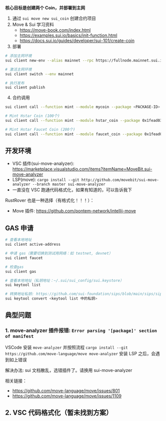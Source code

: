 **核心目标是创建两个 Coin，并部署到主网**

1. 通过 `sui move new sui_coin` 创建合约项目
2. Move & Sui 学习资料
   * https://move-book.com/index.html
   * https://examples.sui.io/basics/init-function.html
   * https://docs.sui.io/guides/developer/sui-101/create-coin
3. 部署
```bash
# 添加主网环境
sui client new-env --alias mainnet --rpc https://fullnode.mainnet.sui.io:443

# 激活主网环境
sui client switch --env mainnet

# 执行发布
sui client publish
```
4. 合约调用
```bash
sui client call --function mint --module mycoin --package <PACKAGE-ID> --args <TREASURY-CAP-ID> <COIN-AMOUNT> <RECIPIENT-ADDRESS> --gas-budget <GAS-AMOUNT>

# Mint Hstar Coin (100个)
sui client call --function mint --module hstar_coin --package 0x1fead036b0e07882f7c127996c481a703de68071bd6a09a7ce49b8298e8d38ad --args 0x0121dfa128e2f330a59349b62131d92d3e4bf361050743874a350e6bd2b8007e 100000000 0xfb5a2e9c0cef2d6aa6e01ac671ddb4761ea97852abccb39591a204f5438c66c6

# Mint Hstar Faucet Coin (200个)
sui client call --function mint --module faucet_coin --package 0x1fead036b0e07882f7c127996c481a703de68071bd6a09a7ce49b8298e8d38ad --args 0x94630b425addf51541d382d3982f2935f464d0cc88f01430bf94c08dd17607cb 200000000 0xfb5a2e9c0cef2d6aa6e01ac671ddb4761ea97852abccb39591a204f5438c66c6
```


## 开发环境
* VSC 插件(sui-move-analyzer): https://marketplace.visualstudio.com/items?itemName=MoveBit.sui-move-analyzer
* LSP(move): `cargo install --git http://github.com/movebit/sui-move-analyzer --branch master sui-move-analyzer`
* 一直没在 VSC 跑通代码格式化，如果有知道的，可以告诉我下
 
RustRover 也是一种选择（有格式化！！！）：
* Move 插件: https://github.com/pontem-network/intellij-move

## GAS 申请
```bash
# 查看本地地址
sui client active-address

# 申请 gas（需要切换到测试用网络：如 testnet, devnet）
sui client faucet

# 检查gas
sui client gas

# 查看本地地址（私钥地址：~/.sui/sui_config/sui.keystore）
sui keytool list

# 转换地址私钥: https://github.com/sui-foundation/sips/blob/main/sips/sip-15.md
sui keytool convert <keytool list 中的私钥>
```

## 典型问题

### 1. move-analyzer 插件报错: `Error parsing '[package]' section of manifest`
VSCode 安装 `move-analyzer` 并按照流程 `cargo install --git https://github.com/move-language/move move-analyzer` 安装 LSP 之后，会遇到如上错误

解决办法: sui 文档散乱，选错插件了。请换用 sui-move-analyzer

相关链接： 
* https://github.com/move-language/move/issues/801
* https://github.com/move-language/move/issues/1109


## 2. VSC 代码格式化（暂未找到方案）